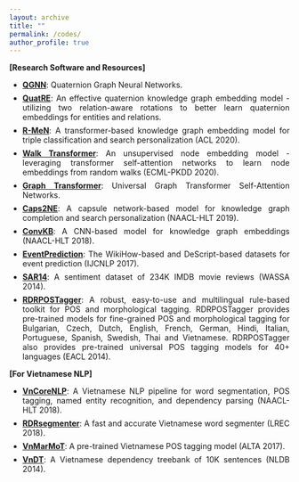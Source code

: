 ```yaml
---
layout: archive
title: ""
permalink: /codes/
author_profile: true
---
```


<span style="margin-top:0.5em;margin-bottom:0.5em;text-align:justify"> <b>[Research Software and Resources]</b> </span>


<ul>
 
<li style="margin-top:0.5em;text-align:justify">
 <a href="https://github.com/daiquocnguyen/QGNN" target="_blank"><b>QGNN</b></a>: Quaternion Graph Neural Networks.
</li>

<li style="margin-top:0.5em;text-align:justify">
 <a href="https://github.com/daiquocnguyen/QuatRE" target="_blank"><b>QuatRE</b></a>: An effective quaternion knowledge graph embedding model - utilizing two relation-aware rotations to better learn quaternion embeddings for entities and relations.
</li>


<li style="margin-top:0.5em;text-align:justify">
 <a href="https://github.com/daiquocnguyen/R-MeN" target="_blank"><b>R-MeN</b></a>: A transformer-based knowledge graph embedding model for triple classification and search personalization (ACL 2020).
</li>
 
<li style="margin-top:0.5em;text-align:justify">
 <a href="https://github.com/daiquocnguyen/Walk-Transformer" target="_blank"><b>Walk Transformer</b></a>: An unsupervised node embedding model - leveraging transformer self-attention networks to learn node embeddings from random walks (ECML-PKDD 2020).
</li>
 
<li style="margin-top:0.5em;text-align:justify">
 <a href="https://github.com/daiquocnguyen/Graph-Transformer" target="_blank"><b>Graph Transformer</b></a>: Universal Graph Transformer Self-Attention Networks.
</li>
 
<li style="margin-top:0.5em;text-align:justify">
 <a href="https://github.com/daiquocnguyen/Caps2NE" target="_blank"><b>Caps2NE</b></a>: A capsule network-based model for knowledge graph completion and search personalization (NAACL-HLT 2019).
</li>

<li style="margin-top:0.5em;text-align:justify">
 <a href="https://github.com/daiquocnguyen/ConvKB" target="_blank"><b>ConvKB</b></a>: A CNN-based model for knowledge graph embeddings (NAACL-HLT 2018).
</li>

<li style="margin-top:0.5em;text-align:justify">
 <a href="https://github.com/daiquocnguyen/EventPrediction" target="_blank"><b>EventPrediction</b></a>: The WikiHow-based and DeScript-based datasets for event prediction (IJCNLP 2017).
</li>

<li style="margin-top:0.5em;text-align:justify">
 <a href="https://github.com/daiquocnguyen/SAR14" target="_blank"><b>SAR14</b></a>: A sentiment dataset of 234K IMDB movie reviews (WASSA 2014).
</li>

<li style="margin-top:0.5em;text-align:justify">
 <a href="https://github.com/datquocnguyen/RDRPOSTagger" target="_blank"><b>RDRPOSTagger</b></a>: A robust, easy-to-use and multilingual rule-based toolkit for POS and morphological tagging. RDRPOSTagger provides pre-trained models for fine-grained POS and morphological tagging for Bulgarian, Czech, Dutch, English, French, German, Hindi, Italian, Portuguese, Spanish, Swedish, Thai and Vietnamese. RDRPOSTagger also provides pre-trained universal POS tagging models for 40+ languages (EACL 2014).
</li>

  
</ul>

<span style="margin-top:0.5em;margin-bottom:0.5em;text-align:justify"> <b>[For Vietnamese NLP]</b> </span>

<ul>

<li style="margin-top:0.5em;text-align:justify">
 <a href="https://github.com/vncorenlp/VnCoreNLP" target="_blank"><b>VnCoreNLP</b></a>: A Vietnamese NLP pipeline for word segmentation, POS tagging, named entity recognition, and dependency parsing (NAACL-HLT 2018).
</li>

<li style="margin-top:0.5em;text-align:justify">
 <a href="https://github.com/datquocnguyen/RDRsegmenter" target="_blank"><b>RDRsegmenter</b></a>: A fast and accurate Vietnamese word segmenter (LREC 2018).
</li>

<li style="margin-top:0.5em;text-align:justify">
 <a href="https://github.com/datquocnguyen/VnMarMoT" target="_blank"><b>VnMarMoT</b></a>: A pre-trained Vietnamese POS tagging model (ALTA 2017).
</li>

<li style="margin-top:0.5em;text-align:justify">
 <a href="http://vndp.sourceforge.net/" target="_blank"><b>VnDT</b></a>: A Vietnamese dependency treebank of 10K sentences (NLDB 2014).
</li>


</ul>



